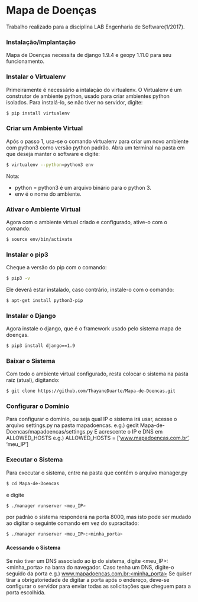 # Mapa de Doenças

Trabalho realizado para a disciplina LAB Engenharia de Software(1/2017).

### Instalação/Implantação

Mapa de Doenças necessita de django 1.9.4 e geopy 1.11.0 para seu funcionamento.

### Instalar o Virtualenv
Primeiramente é necessário a intalação do virtualenv. O Virtualenv é um construtor de ambiente python, usado para criar ambientes python isolados. Para instalá-lo, se não tiver no servidor, digite:  
```sh
$ pip install virtualenv
```
### Criar um Ambiente Virtual
Após o passo 1, usa-se o comando virtualenv para criar um novo ambiente com python3 como versão python padrão.  Abra um terminal na pasta em que deseja manter o software e digite:

```sh
$ virtualenv --python=python3 env
```
Nota:
  - python = python3 é um arquivo binário para o python 3.
  - env é o nome do ambiente.

### Ativar o Ambiente Virtual
Agora com o ambiente virtual criado e configurado, ative-o com o comando:
```sh
$ source env/bin/activate
```
### Instalar o pip3
Cheque a versão do pip com o comando:
```sh
$ pip3 -v
```
Ele deverá estar instalado, caso contrário, instale-o com o comando:
```sh
$ apt-get install python3-pip
```
### Instalar o Django
Agora instale o django, que é o framework usado pelo sistema mapa de doenças.
```sh
$ pip3 install django==1.9
```

### Baixar o Sistema
Com todo o ambiente virtual configurado, resta colocar o sistema na pasta raíz (atual), digitando:
```sh
$ git clone https://github.com/ThayaneDuarte/Mapa-de-Doencas.git
```
### Configurar o Domínio
Para configurar o domínio, ou seja qual IP o sistema irá usar, acesse o arquivo settings.py na pasta mapadoencas. 
e.g.) gedit Mapa-de-Doencas/mapadoencas/settings.py 
E acrescente o IP e DNS em ALLOWED_HOSTS
e.g.) ALLOWED_HOSTS = [‘www.mapadoencas.com.br’, ‘meu_IP’]
### Executar o Sistema
Para executar o sistema, entre na pasta que contém o arquivo manager.py
```sh
$ cd Mapa-de-Doencas
```
e digite
```sh
$ ./manager runserver <meu_IP>
```
por padrão o sistema responderá na porta 8000, mas isto pode ser mudado ao digitar o seguinte comando em vez do supracitado:
```sh
$ ./manager runserver <meu_IP>:<minha_porta>
```
#### Acessando o Sistema
Se não tiver um DNS associado ao ip do sistema, digite <meu_IP>:<minha_porta> na barra do navegador.
Caso tenha um DNS, digite-o seguido da porta
e.g.) www.mapadoencas.com.br:<minha_porta>
Se quiser tirar a obrigatoriedade de digitar a porta após o endereço, deve-se configurar o servidor para enviar todas as solicitações que cheguem para a porta escolhida. 
 
